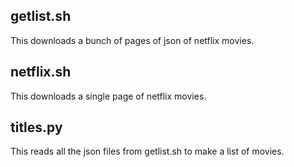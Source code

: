 ## getlist.sh

This downloads a bunch of pages of json of netflix movies.

## netflix.sh

This downloads a single page of netflix movies.

## titles.py 

This reads all the json files from getlist.sh to make a list of movies.

